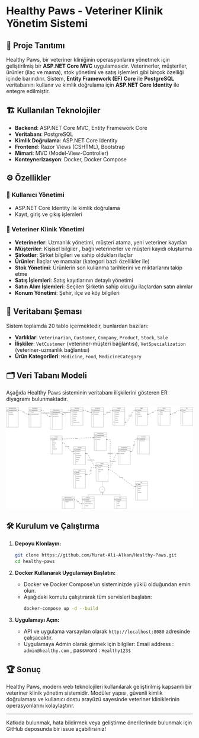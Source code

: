 # Healthy Paws - Veteriner Klinik Yönetim Sistemi

## 📌 Proje Tanıtımı

Healthy Paws, bir veteriner kliniğinin operasyonlarını yönetmek için geliştirilmiş bir **ASP.NET Core MVC** uygulamasıdır. Veterinerler, müşteriler, ürünler (ilaç ve mama), stok yönetimi ve satış işlemleri gibi birçok özelliği içinde barındırır. Sistem, **Entity Framework (EF) Core** ile **PostgreSQL** veritabanını kullanır ve kimlik doğrulama için **ASP.NET Core Identity** ile entegre edilmiştir.

## 🏗️ Kullanılan Teknolojiler

- **Backend**: ASP.NET Core MVC, Entity Framework Core
- **Veritabanı**: PostgreSQL
- **Kimlik Doğrulama**: ASP.NET Core Identity
- **Frontend**: Razor Views (CSHTML), Bootstrap
- **Mimari**: MVC (Model-View-Controller)
- **Konteynerizasyon**: Docker, Docker Compose

## ⚙️ Özellikler

### 🔹 Kullanıcı Yönetimi

- ASP.NET Core Identity ile kimlik doğrulama
- Kayıt, giriş ve çıkış işlemleri

### 🔹 Veteriner Klinik Yönetimi

- **Veterinerler**: Uzmanlık yönetimi, müşteri atama, yeni veteriner kayıtları
- **Müşteriler**: Kişisel bilgiler , bağlı veterinerler ve müşteri kayıdı oluşturma
- **Şirketler**: Şirket bilgileri ve sahip oldukları ilaçlar
- **Ürünler**: İlaçlar ve mamalar (kategori bazlı özellikler ile)
- **Stok Yönetimi**: Ürünlerin son kullanma tarihlerini ve miktarlarını takip etme
- **Satış İşlemleri**: Satış kayıtlarının detaylı yönetimi
- **Satın Alım İşlemleri**: Seçilen Şirketin sahip olduğu ilaçlardan satın alımlar
- **Konum Yönetimi**: Şehir, ilçe ve köy bilgileri

## 📂 Veritabanı Şeması

Sistem toplamda 20 tablo içermektedir, bunlardan bazıları:

- **Varlıklar**: `Veterinarian`, `Customer`, `Company`, `Product`, `Stock`, `Sale`
- **İlişkiler**: `VetCustomer` (veteriner-müşteri bağlantısı), `VetSpecialization` (veteriner-uzmanlık bağlantısı)
- **Ürün Kategorileri**: `Medicine`, `Food`, `MedicineCategory`

## 🗂️ Veri Tabanı Modeli
Aşağıda Healthy Paws sisteminin veritabanı ilişkilerini gösteren ER diyagramı bulunmaktadır.

![ER Diagram](assets/EntityRelationDiagram.png)

## 🛠 Kurulum ve Çalıştırma

1. **Depoyu Klonlayın:**

   ```bash
   git clone https://github.com/Murat-Ali-Alkan/Healthy-Paws.git
   cd healthy-paws
   ```

2. **Docker Kullanarak Uygulamayı Başlatın:**

   - Docker ve Docker Compose'un sisteminizde yüklü olduğundan emin olun.
   - Aşağıdaki komutu çalıştırarak tüm servisleri başlatın:
     ```bash
     docker-compose up -d --build
     ```

4. **Uygulamayı Açın:**

   - API ve uygulama varsayılan olarak `http://localhost:8080` adresinde çalışacaktır.
   - Uygulamaya Admin olarak girmek için bilgiler: Email address : `admin@healthy.com` , password : `Healthy123$`


## 🏆 Sonuç

Healthy Paws, modern web teknolojileri kullanılarak geliştirilmiş kapsamlı bir veteriner klinik yönetim sistemidir. Modüler yapısı, güvenli kimlik doğrulaması ve kullanıcı dostu arayüzü sayesinde veteriner kliniklerinin operasyonlarını kolaylaştırır.

---

Katkıda bulunmak, hata bildirmek veya geliştirme önerilerinde bulunmak için GitHub deposunda bir issue açabilirsiniz!


